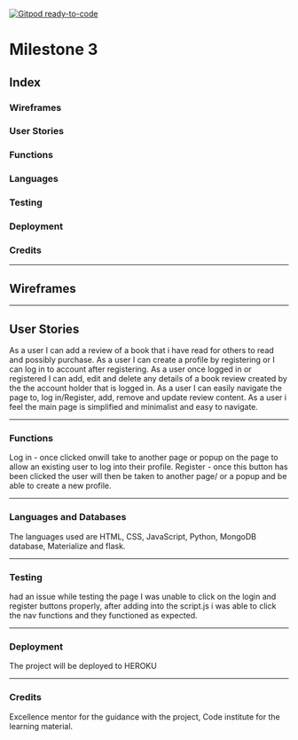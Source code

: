 [![Gitpod ready-to-code](https://img.shields.io/badge/Gitpod-ready--to--code-blue?logo=gitpod)]()

# Milestone 3

## Index

### Wireframes
### User Stories
### Functions
### Languages
### Testing
### Deployment
### Credits

---

## Wireframes


---

## User Stories

As a user I can add a review of a book that i have read for others to read and possibly purchase.
As a user I can create a profile by registering or I can log in to account after registering.
As a user once logged in or registered I can add, edit and delete any details of a book review created by the the account holder that is logged in.
As a user I can easily navigate the page to, log in/Register, add, remove and update review content.
As a user i feel the main page is simplified and minimalist and easy to navigate.

---

### Functions
Log in - once clicked onwill take to another page or popup on the page to allow an existing user to log into their profile.
Register - once this button has been clicked the user will then be taken to another page/ or a popup and be able to create a new profile.


---

### Languages and Databases

The languages used are HTML, CSS, JavaScript, Python, MongoDB database, Materialize and flask.

---

### Testing

had an issue while testing the page I was unable to click on the login and register buttons properly, after adding into the script.js i was able to click the nav functions and they functioned as expected.


---

### Deployment

The project will be deployed to HEROKU 

---

### Credits

Excellence mentor for the guidance with the project, Code institute for the learning material.  